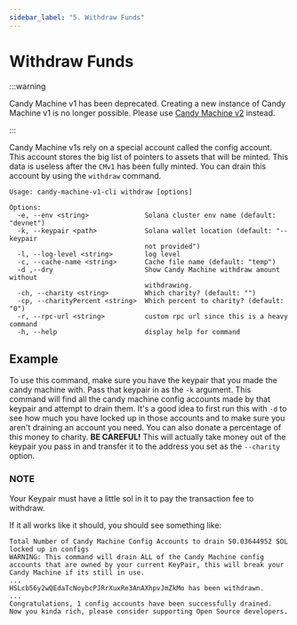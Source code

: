 ```yaml
---
sidebar_label: "5. Withdraw Funds"
---
```


# Withdraw Funds

:::warning

Candy Machine v1 has been deprecated. Creating a new instance of Candy Machine v1 is no longer possible. Please use [Candy Machine v2](../candy-machine-v2/introduction) instead.

:::

Candy Machine v1s rely on a special account called the config account. This account stores the big list of pointers to assets that will be minted. 
This data is useless after the `CMv1` has been fully minted. You can drain this account by using the `withdraw` command.

```
Usage: candy-machine-v1-cli withdraw [options]

Options:
  -e, --env <string>              Solana cluster env name (default: "devnet")
  -k, --keypair <path>            Solana wallet location (default: "--keypair
                                  not provided")
  -l, --log-level <string>        log level
  -c, --cache-name <string>       Cache file name (default: "temp")
  -d ,--dry                       Show Candy Machine withdraw amount without
                                  withdrawing.
  -ch, --charity <string>         Which charity? (default: "")
  -cp, --charityPercent <string>  Which percent to charity? (default: "0")
  -r, --rpc-url <string>          custom rpc url since this is a heavy command
  -h, --help                      display help for command
 ```
 
 ## Example
 To use this command, make sure you have the keypair that you made the candy machine with. Pass that keypair in as the `-k` argument. This command will find all the candy machine config accounts made by that keypair and attempt to drain them. 
 It's a good idea to first run this with `-d` to see how much you have locked up in those accounts and to make sure you aren't draining an account you need. You can also donate a percentage of this money to charity. **BE CAREFUL!** This will actually take money out of the keypair you pass in and transfer it to the address you set as the `--charity` option.
 
 ### NOTE
 Your Keypair must have a little sol in it to pay the transaction fee to withdraw.
 
If it all works like it should, you should see something like:

```
Total Number of Candy Machine Config Accounts to drain 50.03644952 SOL locked up in configs
WARNING: This command will drain ALL of the Candy Machine config accounts that are owned by your current KeyPair, this will break your Candy Machine if its still in use.
...
HSLcb56y2wQEdaTcNoybcPJRrXuxRe3AnAXhpvJmZkMo has been withdrawn. 
...
Congratulations, 1 config accounts have been successfully drained.
Now you kinda rich, please consider supporting Open Source developers.
```
